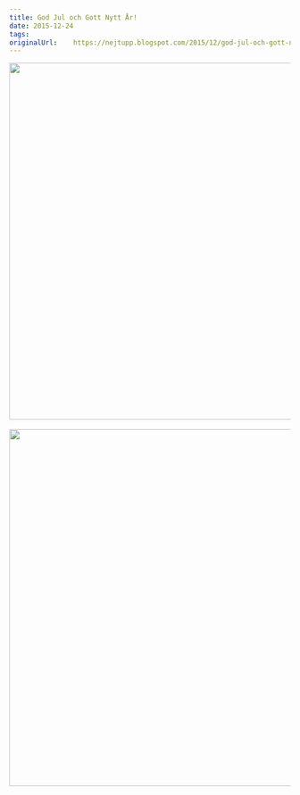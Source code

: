 ```yaml
---
title: God Jul och Gott Nytt År!
date: 2015-12-24
tags: 	
originalUrl:	https://nejtupp.blogspot.com/2015/12/god-jul-och-gott-nytt-ar.html
---
```


<div dir="ltr" style="text-align: left;" trbidi="on"><div class="separator" style="clear: both; text-align: center;"><img src="../../../../img/PERK7441_crimson20151205.jpg" width="640"></div><br><div class="separator" style="clear: both; text-align: center;"><img src="../../../../img/PERK7446_crimson20151205.jpg" width="640"></div><br></div>
<!-- no comments on this post -->
